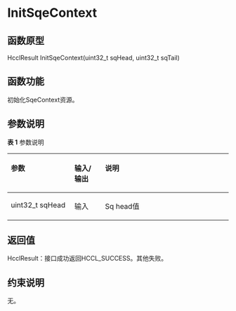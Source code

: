 # InitSqeContext 

## 函数原型<a name="zh-cn_topic_0000001936376200_section267mcpsimp"></a>

HcclResult InitSqeContext\(uint32\_t sqHead, uint32\_t sqTail\)

## 函数功能<a name="zh-cn_topic_0000001936376200_section270mcpsimp"></a>

初始化SqeContext资源。

## 参数说明<a name="zh-cn_topic_0000001936376200_section273mcpsimp"></a>

**表 1**  参数说明

<a name="zh-cn_topic_0000001936376200_table275mcpsimp"></a>
<table><thead align="left"><tr id="zh-cn_topic_0000001936376200_row282mcpsimp"><th class="cellrowborder" valign="top" width="28.71287128712871%" id="mcps1.2.4.1.1"><p id="zh-cn_topic_0000001936376200_p284mcpsimp"><a name="zh-cn_topic_0000001936376200_p284mcpsimp"></a><a name="zh-cn_topic_0000001936376200_p284mcpsimp"></a>参数</p>
</th>
<th class="cellrowborder" valign="top" width="13.861386138613863%" id="mcps1.2.4.1.2"><p id="zh-cn_topic_0000001936376200_p286mcpsimp"><a name="zh-cn_topic_0000001936376200_p286mcpsimp"></a><a name="zh-cn_topic_0000001936376200_p286mcpsimp"></a>输入/输出</p>
</th>
<th class="cellrowborder" valign="top" width="57.42574257425742%" id="mcps1.2.4.1.3"><p id="zh-cn_topic_0000001936376200_p288mcpsimp"><a name="zh-cn_topic_0000001936376200_p288mcpsimp"></a><a name="zh-cn_topic_0000001936376200_p288mcpsimp"></a>说明</p>
</th>
</tr>
</thead>
<tbody><tr id="zh-cn_topic_0000001936376200_row290mcpsimp"><td class="cellrowborder" valign="top" width="28.71287128712871%" headers="mcps1.2.4.1.1 "><p id="zh-cn_topic_0000001936376200_p292mcpsimp"><a name="zh-cn_topic_0000001936376200_p292mcpsimp"></a><a name="zh-cn_topic_0000001936376200_p292mcpsimp"></a>uint32_t sqHead</p>
</td>
<td class="cellrowborder" valign="top" width="13.861386138613863%" headers="mcps1.2.4.1.2 "><p id="zh-cn_topic_0000001936376200_p294mcpsimp"><a name="zh-cn_topic_0000001936376200_p294mcpsimp"></a><a name="zh-cn_topic_0000001936376200_p294mcpsimp"></a>输入</p>
</td>
<td class="cellrowborder" valign="top" width="57.42574257425742%" headers="mcps1.2.4.1.3 "><p id="zh-cn_topic_0000001936376200_p296mcpsimp"><a name="zh-cn_topic_0000001936376200_p296mcpsimp"></a><a name="zh-cn_topic_0000001936376200_p296mcpsimp"></a>Sq head值</p>
</td>
</tr>
</tbody>
</table>

## 返回值<a name="zh-cn_topic_0000001936376200_section297mcpsimp"></a>

HcclResult：接口成功返回HCCL\_SUCCESS。其他失败。

## 约束说明<a name="zh-cn_topic_0000001936376200_section300mcpsimp"></a>

无。

